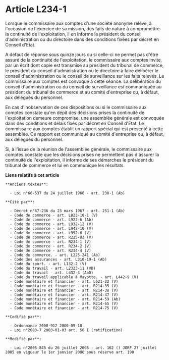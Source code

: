 # Article L234-1

Lorsque le commissaire aux comptes d'une société anonyme relève, à l'occasion de l'exercice de sa mission, des faits de
nature à compromettre la continuité de l'exploitation, il en informe le président du conseil d'administration ou du
directoire dans des conditions fixées par décret en Conseil d'Etat.

A défaut de réponse sous quinze jours ou si celle-ci ne permet pas d'être assuré de la continuité de l'exploitation, le
commissaire aux comptes invite, par un écrit dont copie est transmise au président du tribunal de commerce, le président du
conseil d'administration ou le directoire à faire délibérer le conseil d'administration ou le conseil de surveillance sur les
faits relevés. Le commissaire aux comptes est convoqué à cette séance. La délibération du conseil d'administration ou du
conseil de surveillance est communiquée au président du tribunal de commerce et au comité d'entreprise ou, à défaut, aux
délégués du personnel.

En cas d'inobservation de ces dispositions ou si le commissaire aux comptes constate qu'en dépit des décisions prises la
continuité de l'exploitation demeure compromise, une assemblée générale est convoquée dans des conditions et délais fixés par
décret en Conseil d'Etat. Le commissaire aux comptes établit un rapport spécial qui est présenté à cette assemblée. Ce
rapport est communiqué au comité d'entreprise ou, à défaut, aux délégués du personnel.

Si, à l'issue de la réunion de l'assemblée générale, le commissaire aux comptes constate que les décisions prises ne
permettent pas d'assurer la continuité de l'exploitation, il informe de ses démarches le président du tribunal de commerce et
lui en communique les résultats.

**Liens relatifs à cet article**

	**Anciens textes**:

	  - Loi n°66-537 du 24 juillet 1966 - art. 230-1 (Ab)

	**Cité par**:

	  - Décret n°67-236 du 23 mars 1967 - art. 251-1 (Ab)
	  - Code de commerce - art. L823-10-1 (V)
	  - Code de commerce - art. L922-6 (Ab)
	  - Code de commerce - art. L932-12 (V)
	  - Code de commerce - art. L942-10 (V)
	  - Code de commerce - art. L952-6 (V)
	  - Code de commerce - art. R225-83 (V)
	  - Code de commerce - art. R234-1 (V)
	  - Code de commerce - art. R234-2 (V)
	  - Code de commerce - art. R234-4 (V)
	  - Code de commerce. - art. L225-241 (Ab)
	  - Code des assurances - art. L310-19-1 (Ab)
	  - Code du sport. - art. L132-2 (V)
	  - Code du travail - art. L2323-11 (VD)
	  - Code du travail - art. L432-4 (AbD)
	  - Code du travail applicable à Mayotte. - art. L442-9 (V)
	  - Code monétaire et financier - art. L621-22 (V)
	  - Code monétaire et financier - art. R214-35 (V)
	  - Code monétaire et financier - art. R214-38 (V)
	  - Code monétaire et financier - art. R214-47 (V)
	  - Code monétaire et financier - art. R214-59 (Ab)
	  - Code monétaire et financier - art. R214-65 (V)
	  - Code monétaire et financier - art. R214-75 (V)

	**Codifié par**:

	  - Ordonnance 2000-912 2000-09-18
	  - Loi n°2003-7 2003-01-03 art. 50 I (ratification)

	**Modifié par**:

	  - Loi n°2005-845 du 26 juillet 2005 - art. 162 () JORF 27 juillet 2005 en vigueur le 1er janvier 2006 sous réserve art. 190

